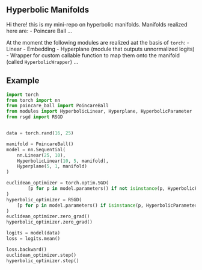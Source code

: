 ## Hyperbolic Manifolds
Hi there! this is my mini-repo on hyperbolic manifolds. Manifolds realized here are:
    - Poincare Ball
    ...


At the moment the following modules are realized aat the basis of `torch`:
    - Linear
    - Embedding
    - Hyperplane (module that outputs unnormalized logits)
    - Wrapper for custom callable function to map them onto the manifold (called `HyperbolicWrapper`)
    ...

## Example
```python
import torch
from torch import nn
from poincare_ball import PoincareBall
from modules import HyperbolicLinear, Hyperplane, HyperbolicParameter
from rsgd import RSGD


data = torch.rand(16, 25)

manifold = PoincareBall()
model = nn.Sequential(
    nn.Linear(25, 10),
    HyperbolicLinear(10, 5, manifold),
    Hyperplane(5, 1, manifold)
)

euclidean_optimizer = torch.optim.SGD(
        [p for p in model.parameters() if not isinstance(p, HyperbolicParameter)], lr=0.001
)
hyperbolic_optimizer = RSGD(
    [p for p in model.parameters() if isinstance(p, HyperbolicParameter)], manifold, lr=0.001
)
euclidean_optimizer.zero_grad()
hyperbolic_optimizer.zero_grad()

logits = model(data)
loss = logits.mean()

loss.backward()
euclidean_optimizer.step()
hyperbolic_optimizer.step()
```